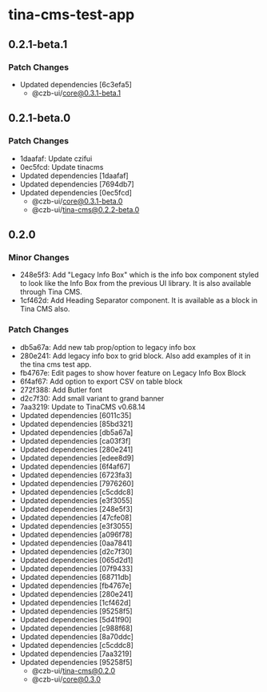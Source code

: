 # tina-cms-test-app

## 0.2.1-beta.1

### Patch Changes

- Updated dependencies [6c3efa5]
  - @czb-ui/core@0.3.1-beta.1

## 0.2.1-beta.0

### Patch Changes

- 1daafaf: Update czifui
- 0ec5fcd: Update tinacms
- Updated dependencies [1daafaf]
- Updated dependencies [7694db7]
- Updated dependencies [0ec5fcd]
  - @czb-ui/core@0.3.1-beta.0
  - @czb-ui/tina-cms@0.2.2-beta.0

## 0.2.0

### Minor Changes

- 248e5f3: Add "Legacy Info Box" which is the info box component styled to look like the Info Box from the previous UI library. It is also available through Tina CMS.
- 1cf462d: Add Heading Separator component. It is available as a block in Tina CMS also.

### Patch Changes

- db5a67a: Add new tab prop/option to legacy info box
- 280e241: Add legacy info box to grid block. Also add examples of it in the tina cms test app.
- fb4767e: Edit pages to show hover feature on Legacy Info Box Block
- 6f4af67: Add option to export CSV on table block
- 272f388: Add Butler font
- d2c7f30: Add small variant to grand banner
- 7aa3219: Update to TinaCMS v0.68.14
- Updated dependencies [6011c35]
- Updated dependencies [85bd321]
- Updated dependencies [db5a67a]
- Updated dependencies [ca03f3f]
- Updated dependencies [280e241]
- Updated dependencies [edee8d9]
- Updated dependencies [6f4af67]
- Updated dependencies [6723fa3]
- Updated dependencies [7976260]
- Updated dependencies [c5cddc8]
- Updated dependencies [e3f3055]
- Updated dependencies [248e5f3]
- Updated dependencies [47cfe08]
- Updated dependencies [e3f3055]
- Updated dependencies [a096f78]
- Updated dependencies [0aa7841]
- Updated dependencies [d2c7f30]
- Updated dependencies [065d2d1]
- Updated dependencies [07f9433]
- Updated dependencies [68711db]
- Updated dependencies [fb4767e]
- Updated dependencies [280e241]
- Updated dependencies [1cf462d]
- Updated dependencies [95258f5]
- Updated dependencies [5d41f90]
- Updated dependencies [c988f68]
- Updated dependencies [8a70ddc]
- Updated dependencies [c5cddc8]
- Updated dependencies [7aa3219]
- Updated dependencies [95258f5]
  - @czb-ui/tina-cms@0.2.0
  - @czb-ui/core@0.3.0
